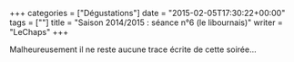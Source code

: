 +++
categories = ["Dégustations"]
date = "2015-02-05T17:30:22+00:00"
tags = [""]
title = "Saison 2014/2015 : séance n°6 (le libournais)"
writer = "LeChaps"
+++

Malheureusement il ne reste aucune trace écrite de cette soirée...
